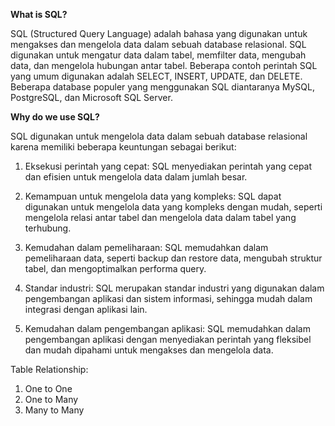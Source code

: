 **What is SQL?**

SQL (Structured Query Language) adalah bahasa yang digunakan untuk mengakses dan mengelola data dalam sebuah database relasional. SQL digunakan untuk mengatur data dalam tabel, memfilter data, mengubah data, dan mengelola hubungan antar tabel. Beberapa contoh perintah SQL yang umum digunakan adalah SELECT, INSERT, UPDATE, dan DELETE. Beberapa database populer yang menggunakan SQL diantaranya MySQL, PostgreSQL, dan Microsoft SQL Server.

**Why do we use SQL?**

SQL digunakan untuk mengelola data dalam sebuah database relasional karena memiliki beberapa keuntungan sebagai berikut:

1.  Eksekusi perintah yang cepat: SQL menyediakan perintah yang cepat dan efisien untuk mengelola data dalam jumlah besar.

2.  Kemampuan untuk mengelola data yang kompleks: SQL dapat digunakan untuk mengelola data yang kompleks dengan mudah, seperti mengelola relasi antar tabel dan mengelola data dalam tabel yang terhubung.

3.  Kemudahan dalam pemeliharaan: SQL memudahkan dalam pemeliharaan data, seperti backup dan restore data, mengubah struktur tabel, dan mengoptimalkan performa query.

4.  Standar industri: SQL merupakan standar industri yang digunakan dalam pengembangan aplikasi dan sistem informasi, sehingga mudah dalam integrasi dengan aplikasi lain.

5.  Kemudahan dalam pengembangan aplikasi: SQL memudahkan dalam pengembangan aplikasi dengan menyediakan perintah yang fleksibel dan mudah dipahami untuk mengakses dan mengelola data.

Table Relationship:

1.  One to One
2.  One to Many
3.  Many to Many